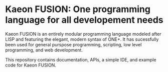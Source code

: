# Kaeon FUSION: One programming language for all developement needs

Kaeon FUSION is an entirely modular programming language modeled after LISP and featuring the elegant, modern syntax of ONE+. It has
sucessfully been used for general purspose programming, scripting, low level programming, and web development.

This repository contains documentation, APIs, a simple IDE, and example code for Kaeon FUSION.